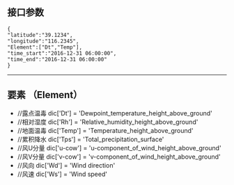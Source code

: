 接口参数
---
```
{
"latitude":"39.1234",
"longitude":"116.2345",
"Element":["Dt","Temp"],
"time_start":"2016-12-31 06:00:00",
"time_end":"2016-12-31 06:00:00"
}
```

---
要素 （Element）
---
- //露点温毒
dic['Dt'] = 'Dewpoint_temperature_height_above_ground'
- //相对湿度
dic['Rh'] = 'Relative_humidity_height_above_ground'
- //地面温毒
dic['Temp'] = 'Temperature_height_above_ground'
- //累积降水
dic['Tps'] = 'Total_precipitation_surface'
- //风U分量
dic['u-cow'] = 'u-component_of_wind_height_above_ground'
- //风V分量
dic['v-cow'] = 'v-component_of_wind_height_above_ground'
- //风向
dic['Wd'] = 'Wind direction'
- //风速
dic['Ws'] = 'Wind speed'
